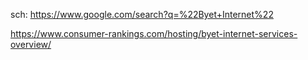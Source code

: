 sch: https://www.google.com/search?q=%22Byet+Internet%22

https://www.consumer-rankings.com/hosting/byet-internet-services-overview/
